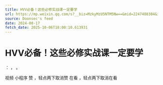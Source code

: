 ```yaml
---
title: HVV必备！这些必修实战课一定要学
url: https://mp.weixin.qq.com/s?__biz=MzkyMzU5NTM5Nw==&mid=2247488304&idx=1&sn=132196b08b951636f0b6cd195613415b
source: Doonsec's feed
date: 2024-08-17
fetch_date: 2025-10-06T18:00:10.613931
---
```


# HVV必备！这些必修实战课一定要学

：
，
。

视频
小程序
赞
，轻点两下取消赞
在看
，轻点两下取消在看